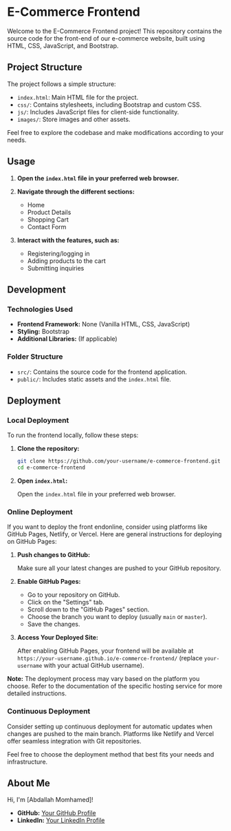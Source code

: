 # E-Commerce Frontend

Welcome to the E-Commerce Frontend project! This repository contains the source code for the front-end of our e-commerce website, built using HTML, CSS, JavaScript, and Bootstrap.

## Project Structure

The project follows a simple structure:

- `index.html`: Main HTML file for the project.
- `css/`: Contains stylesheets, including Bootstrap and custom CSS.
- `js/`: Includes JavaScript files for client-side functionality.
- `images/`: Store images and other assets.

Feel free to explore the codebase and make modifications according to your needs.

## Usage

1. **Open the `index.html` file in your preferred web browser.**

2. **Navigate through the different sections:**
   - Home
   - Product Details
   - Shopping Cart
   - Contact Form

3. **Interact with the features, such as:**
   - Registering/logging in
   - Adding products to the cart
   - Submitting inquiries

## Development

### Technologies Used

- **Frontend Framework:** None (Vanilla HTML, CSS, JavaScript)
- **Styling:** Bootstrap
- **Additional Libraries:** (If applicable)

### Folder Structure

- `src/`: Contains the source code for the frontend application.
- `public/`: Includes static assets and the `index.html` file.

## Deployment

### Local Deployment

To run the frontend locally, follow these steps:

1. **Clone the repository:**

    ```bash
    git clone https://github.com/your-username/e-commerce-frontend.git
    cd e-commerce-frontend
    ```

2. **Open `index.html`:**

    Open the `index.html` file in your preferred web browser.

### Online Deployment

If you want to deploy the front endonline, consider using platforms like GitHub Pages, Netlify, or Vercel. Here are general instructions for deploying on GitHub Pages:

1. **Push changes to GitHub:**

    Make sure all your latest changes are pushed to your GitHub repository.

2. **Enable GitHub Pages:**

    - Go to your repository on GitHub.
    - Click on the "Settings" tab.
    - Scroll down to the "GitHub Pages" section.
    - Choose the branch you want to deploy (usually `main` or `master`).
    - Save the changes.

3. **Access Your Deployed Site:**

    After enabling GitHub Pages, your frontend will be available at `https://your-username.github.io/e-commerce-frontend/` (replace `your-username` with your actual GitHub username).

**Note:** The deployment process may vary based on the platform you choose. Refer to the documentation of the specific hosting service for more detailed instructions.

### Continuous Deployment

Consider setting up continuous deployment for automatic updates when changes are pushed to the main branch. Platforms like Netlify and Vercel offer seamless integration with Git repositories.

Feel free to choose the deployment method that best fits your needs and infrastructure.


## About Me

Hi, I'm [Abdallah Momhamed]!

- **GitHub:** [Your GitHub Profile](https://github.com/3bda1137)
- **LinkedIn:** [Your LinkedIn Profile](https://www.linkedin.com/in/abdallah-mohamed-984112235/)


